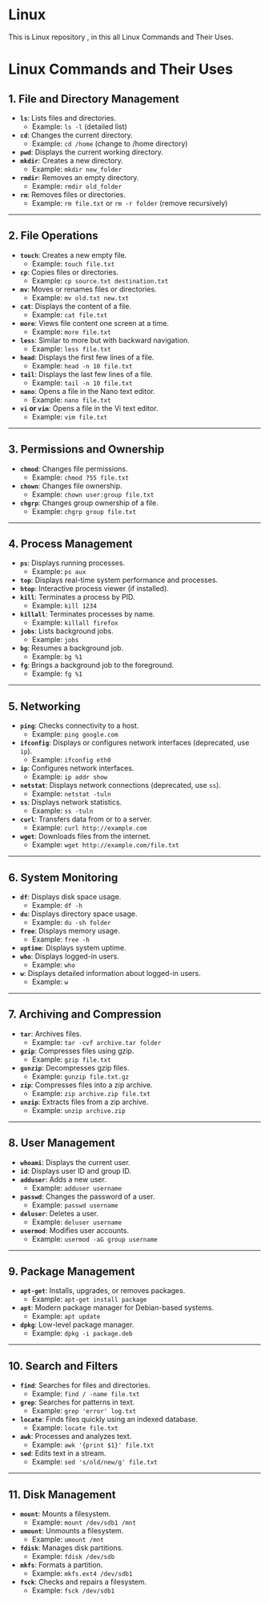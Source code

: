 # Linux
This  is Linux  repository , in this all Linux Commands and Their Uses.

# Linux Commands and Their Uses

## **1. File and Directory Management**

- **`ls`**: Lists files and directories.
  - Example: `ls -l` (detailed list)
- **`cd`**: Changes the current directory.
  - Example: `cd /home` (change to /home directory)
- **`pwd`**: Displays the current working directory.
- **`mkdir`**: Creates a new directory.
  - Example: `mkdir new_folder`
- **`rmdir`**: Removes an empty directory.
  - Example: `rmdir old_folder`
- **`rm`**: Removes files or directories.
  - Example: `rm file.txt` or `rm -r folder` (remove recursively)

---

## **2. File Operations**

- **`touch`**: Creates a new empty file.
  - Example: `touch file.txt`
- **`cp`**: Copies files or directories.
  - Example: `cp source.txt destination.txt`
- **`mv`**: Moves or renames files or directories.
  - Example: `mv old.txt new.txt`
- **`cat`**: Displays the content of a file.
  - Example: `cat file.txt`
- **`more`**: Views file content one screen at a time.
  - Example: `more file.txt`
- **`less`**: Similar to more but with backward navigation.
  - Example: `less file.txt`
- **`head`**: Displays the first few lines of a file.
  - Example: `head -n 10 file.txt`
- **`tail`**: Displays the last few lines of a file.
  - Example: `tail -n 10 file.txt`
- **`nano`**: Opens a file in the Nano text editor.
  - Example: `nano file.txt`
- **`vi` or `vim`**: Opens a file in the Vi text editor.
  - Example: `vim file.txt`

---

## **3. Permissions and Ownership**

- **`chmod`**: Changes file permissions.
  - Example: `chmod 755 file.txt`
- **`chown`**: Changes file ownership.
  - Example: `chown user:group file.txt`
- **`chgrp`**: Changes group ownership of a file.
  - Example: `chgrp group file.txt`

---

## **4. Process Management**

- **`ps`**: Displays running processes.
  - Example: `ps aux`
- **`top`**: Displays real-time system performance and processes.
- **`htop`**: Interactive process viewer (if installed).
- **`kill`**: Terminates a process by PID.
  - Example: `kill 1234`
- **`killall`**: Terminates processes by name.
  - Example: `killall firefox`
- **`jobs`**: Lists background jobs.
  - Example: `jobs`
- **`bg`**: Resumes a background job.
  - Example: `bg %1`
- **`fg`**: Brings a background job to the foreground.
  - Example: `fg %1`

---

## **5. Networking**

- **`ping`**: Checks connectivity to a host.
  - Example: `ping google.com`
- **`ifconfig`**: Displays or configures network interfaces (deprecated, use `ip`).
  - Example: `ifconfig eth0`
- **`ip`**: Configures network interfaces.
  - Example: `ip addr show`
- **`netstat`**: Displays network connections (deprecated, use `ss`).
  - Example: `netstat -tuln`
- **`ss`**: Displays network statistics.
  - Example: `ss -tuln`
- **`curl`**: Transfers data from or to a server.
  - Example: `curl http://example.com`
- **`wget`**: Downloads files from the internet.
  - Example: `wget http://example.com/file.txt`

---

## **6. System Monitoring**

- **`df`**: Displays disk space usage.
  - Example: `df -h`
- **`du`**: Displays directory space usage.
  - Example: `du -sh folder`
- **`free`**: Displays memory usage.
  - Example: `free -h`
- **`uptime`**: Displays system uptime.
- **`who`**: Displays logged-in users.
  - Example: `who`
- **`w`**: Displays detailed information about logged-in users.
  - Example: `w`

---

## **7. Archiving and Compression**

- **`tar`**: Archives files.
  - Example: `tar -cvf archive.tar folder`
- **`gzip`**: Compresses files using gzip.
  - Example: `gzip file.txt`
- **`gunzip`**: Decompresses gzip files.
  - Example: `gunzip file.txt.gz`
- **`zip`**: Compresses files into a zip archive.
  - Example: `zip archive.zip file.txt`
- **`unzip`**: Extracts files from a zip archive.
  - Example: `unzip archive.zip`

---

## **8. User Management**

- **`whoami`**: Displays the current user.
- **`id`**: Displays user ID and group ID.
- **`adduser`**: Adds a new user.
  - Example: `adduser username`
- **`passwd`**: Changes the password of a user.
  - Example: `passwd username`
- **`deluser`**: Deletes a user.
  - Example: `deluser username`
- **`usermod`**: Modifies user accounts.
  - Example: `usermod -aG group username`

---

## **9. Package Management**

- **`apt-get`**: Installs, upgrades, or removes packages.
  - Example: `apt-get install package`
- **`apt`**: Modern package manager for Debian-based systems.
  - Example: `apt update`
- **`dpkg`**: Low-level package manager.
  - Example: `dpkg -i package.deb`

---

## **10. Search and Filters**

- **`find`**: Searches for files and directories.
  - Example: `find / -name file.txt`
- **`grep`**: Searches for patterns in text.
  - Example: `grep 'error' log.txt`
- **`locate`**: Finds files quickly using an indexed database.
  - Example: `locate file.txt`
- **`awk`**: Processes and analyzes text.
  - Example: `awk '{print $1}' file.txt`
- **`sed`**: Edits text in a stream.
  - Example: `sed 's/old/new/g' file.txt`

---

## **11. Disk Management**

- **`mount`**: Mounts a filesystem.
  - Example: `mount /dev/sdb1 /mnt`
- **`umount`**: Unmounts a filesystem.
  - Example: `umount /mnt`
- **`fdisk`**: Manages disk partitions.
  - Example: `fdisk /dev/sdb`
- **`mkfs`**: Formats a partition.
  - Example: `mkfs.ext4 /dev/sdb1`
- **`fsck`**: Checks and repairs a filesystem.
  - Example: `fsck /dev/sdb1`
